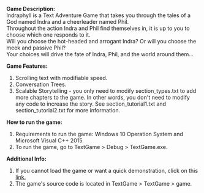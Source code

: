 **Game Description:**  
Indraphyll is a Text Adventure Game that takes you through the tales of a God named Indra and a cheerleader named Phil.  
Throughout the action Indra and Phil find themselves in, it is up to you to choose which one responds to it.  
Will you choose the hot-headed and arrogant Indra? Or will you choose the meek and passive Phil?  
Your choices will drive the fate of Indra, Phil, and the world around them...   

**Game Features:**  
1. Scrolling text with modifiable speed.  
2. Conversation Trees.  
3. Scalable Storytelling - you only need to modify section_types.txt to add more chapters to the game. In other words, you don't need to modify any code to increase the story. See section_tutorial1.txt and section_tutorial2.txt for more information.  

**How to run the game:**  
1. Requirements to run the game: Windows 10 Operation System and Microsoft Visual C++ 2015.  
2. To run the game, go to TextGame > Debug > TextGame.exe.  

**Additional Info:**  
1. If you cannot load the game or want a quick demonstration, click on this [link.](???)  
2. The game's source code is located in TextGame > TextGame > game.
